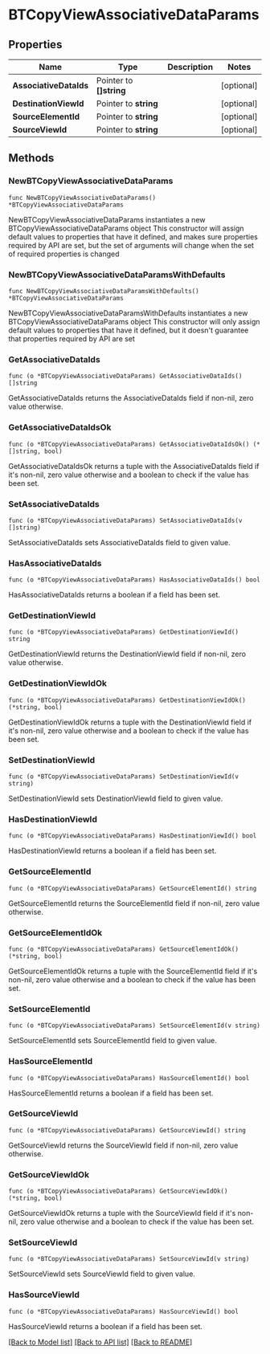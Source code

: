 # BTCopyViewAssociativeDataParams

## Properties

Name | Type | Description | Notes
------------ | ------------- | ------------- | -------------
**AssociativeDataIds** | Pointer to **[]string** |  | [optional] 
**DestinationViewId** | Pointer to **string** |  | [optional] 
**SourceElementId** | Pointer to **string** |  | [optional] 
**SourceViewId** | Pointer to **string** |  | [optional] 

## Methods

### NewBTCopyViewAssociativeDataParams

`func NewBTCopyViewAssociativeDataParams() *BTCopyViewAssociativeDataParams`

NewBTCopyViewAssociativeDataParams instantiates a new BTCopyViewAssociativeDataParams object
This constructor will assign default values to properties that have it defined,
and makes sure properties required by API are set, but the set of arguments
will change when the set of required properties is changed

### NewBTCopyViewAssociativeDataParamsWithDefaults

`func NewBTCopyViewAssociativeDataParamsWithDefaults() *BTCopyViewAssociativeDataParams`

NewBTCopyViewAssociativeDataParamsWithDefaults instantiates a new BTCopyViewAssociativeDataParams object
This constructor will only assign default values to properties that have it defined,
but it doesn't guarantee that properties required by API are set

### GetAssociativeDataIds

`func (o *BTCopyViewAssociativeDataParams) GetAssociativeDataIds() []string`

GetAssociativeDataIds returns the AssociativeDataIds field if non-nil, zero value otherwise.

### GetAssociativeDataIdsOk

`func (o *BTCopyViewAssociativeDataParams) GetAssociativeDataIdsOk() (*[]string, bool)`

GetAssociativeDataIdsOk returns a tuple with the AssociativeDataIds field if it's non-nil, zero value otherwise
and a boolean to check if the value has been set.

### SetAssociativeDataIds

`func (o *BTCopyViewAssociativeDataParams) SetAssociativeDataIds(v []string)`

SetAssociativeDataIds sets AssociativeDataIds field to given value.

### HasAssociativeDataIds

`func (o *BTCopyViewAssociativeDataParams) HasAssociativeDataIds() bool`

HasAssociativeDataIds returns a boolean if a field has been set.

### GetDestinationViewId

`func (o *BTCopyViewAssociativeDataParams) GetDestinationViewId() string`

GetDestinationViewId returns the DestinationViewId field if non-nil, zero value otherwise.

### GetDestinationViewIdOk

`func (o *BTCopyViewAssociativeDataParams) GetDestinationViewIdOk() (*string, bool)`

GetDestinationViewIdOk returns a tuple with the DestinationViewId field if it's non-nil, zero value otherwise
and a boolean to check if the value has been set.

### SetDestinationViewId

`func (o *BTCopyViewAssociativeDataParams) SetDestinationViewId(v string)`

SetDestinationViewId sets DestinationViewId field to given value.

### HasDestinationViewId

`func (o *BTCopyViewAssociativeDataParams) HasDestinationViewId() bool`

HasDestinationViewId returns a boolean if a field has been set.

### GetSourceElementId

`func (o *BTCopyViewAssociativeDataParams) GetSourceElementId() string`

GetSourceElementId returns the SourceElementId field if non-nil, zero value otherwise.

### GetSourceElementIdOk

`func (o *BTCopyViewAssociativeDataParams) GetSourceElementIdOk() (*string, bool)`

GetSourceElementIdOk returns a tuple with the SourceElementId field if it's non-nil, zero value otherwise
and a boolean to check if the value has been set.

### SetSourceElementId

`func (o *BTCopyViewAssociativeDataParams) SetSourceElementId(v string)`

SetSourceElementId sets SourceElementId field to given value.

### HasSourceElementId

`func (o *BTCopyViewAssociativeDataParams) HasSourceElementId() bool`

HasSourceElementId returns a boolean if a field has been set.

### GetSourceViewId

`func (o *BTCopyViewAssociativeDataParams) GetSourceViewId() string`

GetSourceViewId returns the SourceViewId field if non-nil, zero value otherwise.

### GetSourceViewIdOk

`func (o *BTCopyViewAssociativeDataParams) GetSourceViewIdOk() (*string, bool)`

GetSourceViewIdOk returns a tuple with the SourceViewId field if it's non-nil, zero value otherwise
and a boolean to check if the value has been set.

### SetSourceViewId

`func (o *BTCopyViewAssociativeDataParams) SetSourceViewId(v string)`

SetSourceViewId sets SourceViewId field to given value.

### HasSourceViewId

`func (o *BTCopyViewAssociativeDataParams) HasSourceViewId() bool`

HasSourceViewId returns a boolean if a field has been set.


[[Back to Model list]](../README.md#documentation-for-models) [[Back to API list]](../README.md#documentation-for-api-endpoints) [[Back to README]](../README.md)


